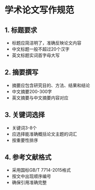 # 学术论文写作规范

## 1. 标题要求
- 标题应简洁明了，准确反映论文内容
- 中文标题一般不超过20个汉字
- 英文标题实词首字母大写

## 2. 摘要撰写
- 摘要应包含研究目的、方法、结果和结论
- 中文摘要200-300字
- 英文摘要与中文摘要内容对应

## 3. 关键词选择
- 关键词3-8个
- 应选择能准确概括论文主题的词汇
- 按重要性排序

## 4. 参考文献格式
- 采用国标GB/T 7714-2015格式
- 按文中出现顺序编号
- 确保引用准确完整
